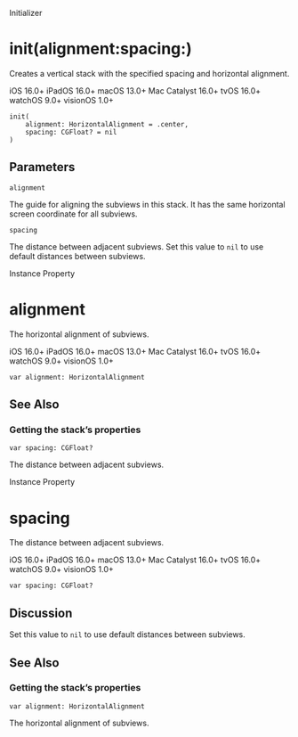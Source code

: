 Initializer

# init(alignment:spacing:)

Creates a vertical stack with the specified spacing and horizontal alignment.

iOS 16.0+  iPadOS 16.0+  macOS 13.0+  Mac Catalyst 16.0+  tvOS 16.0+  watchOS
9.0+  visionOS 1.0+

    
    
    init(
        alignment: HorizontalAlignment = .center,
        spacing: CGFloat? = nil
    )

##  Parameters

`alignment`

    

The guide for aligning the subviews in this stack. It has the same horizontal
screen coordinate for all subviews.

`spacing`

    

The distance between adjacent subviews. Set this value to `nil` to use default
distances between subviews.

Instance Property

# alignment

The horizontal alignment of subviews.

iOS 16.0+  iPadOS 16.0+  macOS 13.0+  Mac Catalyst 16.0+  tvOS 16.0+  watchOS
9.0+  visionOS 1.0+

    
    
    var alignment: HorizontalAlignment

## See Also

### Getting the stack’s properties

`var spacing: CGFloat?`

The distance between adjacent subviews.

Instance Property

# spacing

The distance between adjacent subviews.

iOS 16.0+  iPadOS 16.0+  macOS 13.0+  Mac Catalyst 16.0+  tvOS 16.0+  watchOS
9.0+  visionOS 1.0+

    
    
    var spacing: CGFloat?

## Discussion

Set this value to `nil` to use default distances between subviews.

## See Also

### Getting the stack’s properties

`var alignment: HorizontalAlignment`

The horizontal alignment of subviews.

